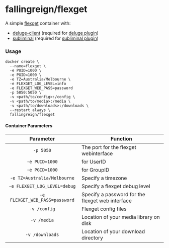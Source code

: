 # fallingreign/flexget

A simple [flexget](https://flexget.com) container with:

* [deluge-client](https://pypi.org/project/deluge-client/) (required for [deluge plugin](https://flexget.com/Plugins/deluge))
* [subliminal](https://subliminal.readthedocs.io/en/latest/) (required for [subliminal plugin](https://flexget.com/Plugins/subliminal))

### Usage

```
docker create \
  --name=flexget \
  -e PUID=1000 \
  -e PGID=1000 \
  -e TZ=Australia/Melbourne \
  -e FLEXGET_LOG_LEVEL=info
  -e FLEXGET_WEB_PASS=password
  -p 5050:5050 \
  -v <path/to/config>:/config \
  -v <path/to/media>:/media \
  -v <path/to/downloads>:/downloads \
  --restart always \
  fallingreign/flexget
```

#### Container Parameters

| Parameter | Function |
| :----: | --- |
| `-p 5050` | The port for the flexget webinterface |
| `-e PUID=1000` | for UserID |
| `-e PGID=1000` | for GroupID |
| `-e TZ=Australia/Melbourne` | Specify a timezone |
| `-e FLEXGET_LOG_LEVEL=debug` | Specify a flexget debug level|
| `-e FLEXGET_WEB_PASS=password` | Specify a password for the flexget web interface|
| `-v /config` | Flexget config files |
| `-v /media` | Location of your media library on disk |
| `-v /downloads` | Location of your download directory |

